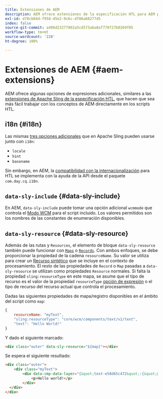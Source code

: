 ```yaml
---
title: Extensiones de AEM
description: AEM ofrece extensiones de la especificación HTL para AEM para la comodidad del desarrollador.
exl-id: d78cb84d-f958-45e2-9c6c-df86a68277d5
index: false
source-git-commit: a496d23277902a5cd573a6a8af770f27b0269f05
workflow-type: tm+mt
source-wordcount: '228'
ht-degree: 100%

---
```



# Extensiones de AEM {#aem-extensions}

AEM ofrece algunas opciones de expresiones adicionales, similares a las [extensiones de Apache Sling de la especificación HTL](https://sling.apache.org/documentation/bundles/scripting/scripting-htl.html#extensions-of-the-htl-specification-1), que hacen que sea más fácil trabajar con los conceptos de AEM directamente en los scripts HTL.

## i18n {#i18n}

Las mismas [tres opciones adicionales](https://sling.apache.org/documentation/bundles/scripting/scripting-htl.html#i18n) que en Apache Sling pueden usarse junto con `i18n`:

* `locale`
* `hint`
* `basename`

Sin embargo, en AEM, la [compatibilidad con la internacionalización](https://experienceleague.adobe.com/es/docs/experience-manager-65/content/implementing/developing/components/internationalization/i18n-dev) para HTL se implementa con la ayuda de la API desde el paquete `com.day.cq.i18n`.

## `data-sly-include` {#data-sly-include}

En AEM, `data-sly-include` puede tomar una opción adicional `wcmmode` que controla el [Modo WCM](https://developer.adobe.com/experience-manager/reference-materials/cloud-service/javadoc/com/day/cq/wcm/api/WCMMode.html) para el script incluido. Los valores permitidos son los nombres de las constantes de enumeración disponibles.

## `data-sly-resource` {#data-sly-resource}

Además de las rutas y `Resources`, el elemento de bloque `data-sly-resource` también puede funcionar con [`Maps`](https://docs.oracle.com/en/java/javase/11/docs/api/java.base/java/util/Map.html) o [`Records`](https://github.com/apache/sling-org-apache-sling-scripting-sightly-runtime/blob/master/src/main/java/org/apache/sling/scripting/sightly/Record.java). Con ambos enfoques, se debe proporcionar la propiedad de la cadena `resourceName`. Su valor se utiliza para crear un [Recurso sintético](https://www.javadoc.io/doc/org.apache.sling/org.apache.sling.api/latest/org/apache/sling/api/resource/SyntheticResource.html) que se incluye en el contexto de procesamiento. El resto de las propiedades de `Record` o `Map` pasadas a `data-sly-resource` se utilizan como propiedades `Resource` normales. Si falta la propiedad `sling:resourceType` en este mapa, se asume que el tipo de recurso es el valor de la propiedad `resourceType` [opción de expresión](https://github.com/adobe/htl-spec/blob/1.4/SPECIFICATION.md#229-resource) o el tipo de recurso del recurso actual que controla el procesamiento.

Dadas las siguientes propiedades de mapa/registro disponibles en el ámbito del script como `map`:

```javascript
{
    resourceName: "myText",
    "sling:resourceType": "core/wcm/components/text/v2/text",
    "text": "Hello World!"
}
```

Y dado el siguiente marcado:

```html
<div class="outer" data-sly-resource="${map}"></div>
```

Se espera el siguiente resultado:

```html
<div class="outer">
    <div class="myText">
        <div data-cmp-data-layer="{&quot;text-e58d65c472&quot;:{&quot;@type&quot;:&quot;core/wcm/components/text/v2/text&quot;,&quot;xdm:text&quot;:&quot;<p>Hello world!</p>&quot;}}" id="text-e58d65c472" class="cmp-text">
            <p>Hello world!</p>
        </div>
  </div>
</div>
```
